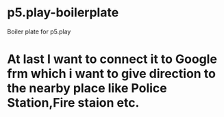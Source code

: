 # p5.play-boilerplate
Boiler plate for p5.play
# At last I want to connect it to Google frm which i want to give direction to the nearby place like Police Station,Fire staion etc.